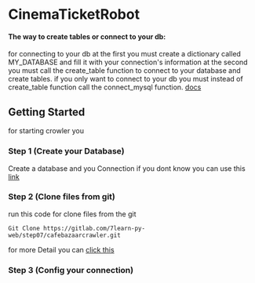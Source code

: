 # CinemaTicketRobot

#### The way to create tables or connect to your db:
for connecting to your db at the first you must create a dictionary
    called MY_DATABASE and fill it with your connection's information
    at the second you must call the create_table function to connect to your
    database and create tables.
    if you only want to connect to your db you must instead of create_table function
    call the connect_mysql function. [docs](https://docs.google.com/document/d/1vglnqYzsfDSnvUXul6yYkEiEnmbiTnO-4ky31qp4-Zk/edit?usp=sharing)
    
## Getting Started
 for starting crowler you
 
### Step 1 (Create your Database)
Create a database and you Connection 
if you dont know you can use this [link](https://tecadmin.net/install-postgresql-server-on-ubuntu/)

### Step 2 (Clone files from git)

run this code for clone files from the git

```
Git Clone https://gitlab.com/7learn-py-web/step07/cafebazaarcrawler.git
```
for more Detail you can [click this](https://www.atlassian.com/git/tutorials/setting-up-a-repository/git-clone)

### Step 3 (Config your connection)

